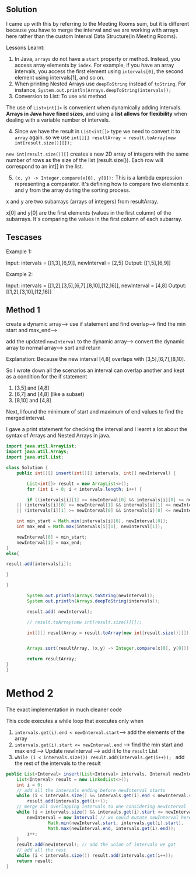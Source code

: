## Solution

I came up with this by referring to the Meeting Rooms sum, but it is different because you have to merge the interval and we are working with arrays here rather than the custom Interval Data Structure(in Meeting Rooms).

Lessons Learnt:
1. In Java, `arrays` do not have a `start` property or method. Instead, you access array elements by `index`. For example, if you have an array intervals, you access the first element using `intervals[0]`, the second element using intervals[1], and so on.
2. When printing Nested Arrays use `deepToString` instead of `toString`. For instance, `System.out.println(Arrays.deepToString(intervals));`
3. Conversion to List:  To use `add` method
   
The use of `List<int[]>` is convenient when dynamically adding intervals. **Arrays in Java have fixed sizes**, and using a **list allows for flexibility** when dealing with a variable number of intervals.

4. Since we have the result in `List<int[]>` type we need to convert it to `array` again. so we use `int[][] resultArray = result.toArray(new int[result.size()][]);`

`new int[result.size()][]` creates a new 2D array of integers with the same number of rows as the size of the list (result.size()). Each row will correspond to an int[] in the list.

5. `(x, y) -> Integer.compare(x[0], y[0]):` This is a lambda expression representing a comparator. It's defining how to compare two elements x and y from the array during the sorting process.

x and y are two subarrays (arrays of integers) from resultArray.

x[0] and y[0] are the first elements (values in the first column) of the subarrays. It's comparing the values in the first column of each subarray.



## Tescases

Example 1:

Input: intervals = [[1,3],[6,9]], newInterval = [2,5]
Output: [[1,5],[6,9]]

Example 2:

Input: intervals = [[1,2],[3,5],[6,7],[8,10],[12,16]], newInterval = [4,8]
Output: [[1,2],[3,10],[12,16]]

## Method 1   

create a dynamic array--> use if statement and find overlap--> find the min start and max_end--> 

add the updated `newInterval` to the dynamic array--> convert the dynamic array to normal array--> sort and return


Explanation: Because the new interval [4,8] overlaps with [3,5],[6,7],[8,10].

So I wrote down all the scenarios an interval can overlap another and kept as a condition for the if statement
1. [3,5] and [4,8]
2. [6,7] and [4,8] (like a subset)
3. [8,10] and [4,8]

Next, I found the minimum of start and maximum of end values to find the merged interval.

I gave a print statement for checking the interval and I learnt a lot about the syntax of Arrays and Nested Arrays in java.



``` java
import java.util.ArrayList;
import java.util.Arrays;
import java.util.List;

class Solution {
    public int[][] insert(int[][] intervals, int[] newInterval) {

        List<int[]> result = new ArrayList<>();
        for (int i = 0; i < intervals.length; i++) {

        if ((intervals[i][1] >= newInterval[0] && intervals[i][0] <= newInterval[1])
    || (intervals[i][0] >= newInterval[1] && intervals[i][1] <= newInterval[0])
    || (intervals[i][1] >= newInterval[0] && intervals[i][0] <= newInterval[0])) {

    int min_start = Math.min(intervals[i][0], newInterval[0]);
    int max_end = Math.max(intervals[i][1], newInterval[1]);

    newInterval[0] = min_start;
    newInterval[1] = max_end;
}
else{

result.add(intervals[i]);

}

}

        System.out.println(Arrays.toString(newInterval));
        System.out.println(Arrays.deepToString(intervals));

        result.add( newInterval);

        // result.toArray(new int[result.size()][]);

        int[][] resultArray = result.toArray(new int[result.size()][]);


        Arrays.sort(resultArray, (x,y) -> Integer.compare(x[0], y[0]));

        return resultArray;
}
}
```

# Method 2

The exact implementation in much cleaner code 

This code executes a while loop that executes only when 
1. `intervals.get(i).end < newInterval.start`--> add the elements of the array
2. `intervals.get(i).start <= newInterval.end` --> find the min start and max end --> Update newInterval --> add it to the `result` List
3.  `while (i < intervals.size()) result.add(intervals.get(i++)); ` add the rest of the intervals to the result

``` java
public List<Interval> insert(List<Interval> intervals, Interval newInterval) {
    List<Interval> result = new LinkedList<>();
    int i = 0;
    // add all the intervals ending before newInterval starts
    while (i < intervals.size() && intervals.get(i).end < newInterval.start)
        result.add(intervals.get(i++));
    // merge all overlapping intervals to one considering newInterval
    while (i < intervals.size() && intervals.get(i).start <= newInterval.end) {
        newInterval = new Interval( // we could mutate newInterval here also
                Math.min(newInterval.start, intervals.get(i).start),
                Math.max(newInterval.end, intervals.get(i).end));
        i++;
    }
    result.add(newInterval); // add the union of intervals we got
    // add all the rest
    while (i < intervals.size()) result.add(intervals.get(i++)); 
    return result;
}
```
